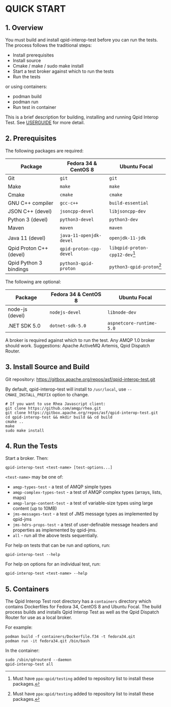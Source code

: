 <!--

Licensed to the Apache Software Foundation (ASF) under one
or more contributor license agreements.  See the NOTICE file
distributed with this work for additional information
regarding copyright ownership.  The ASF licenses this file
to you under the Apache License, Version 2.0 (the
"License"); you may not use this file except in compliance
with the License.  You may obtain a copy of the License at

  http://www.apache.org/licenses/LICENSE-2.0

Unless required by applicable law or agreed to in writing,
software distributed under the License is distributed on an
"AS IS" BASIS, WITHOUT WARRANTIES OR CONDITIONS OF ANY
KIND, either express or implied.  See the License for the
specific language governing permissions and limitations
under the License.

-->

# QUICK START

## 1. Overview

You must build and install qpid-interop-test before you can run the tests.
The process follows the traditional steps:

* Install prerequisites
* Install source
* Cmake / make / sudo make install
* Start a test broker against which to run the tests
* Run the tests

or using containers:

* podman build
* podman run
* Run test in container

This is a brief description for building, installing and running Qpid Interop
Test. See [USERGUIDE](docs/USERGUIDE.md) for more detail.

## 2. Prerequisites

The following packages are required:

Package                 | Fedora 34 & CentOS 8    | Ubuntu Focal                   |
------------------------|-------------------------|--------------------------------|
Git                     | `git`                   | `git`                          |
Make                    | `make`                  | `make`                         |
Cmake                   | `cmake`                 | `cmake`                        |
GNU C++ compiler        | `gcc-c++`               | `build-essential`              |
JSON C++ (devel)        | `jsoncpp-devel`         | `libjsoncpp-dev`               |
Python 3 (devel)        | `python3-devel`         | `python3-dev`                  |
Maven                   | `maven`                 | `maven`                        |
Java 11 (devel)         | `java-11-openjdk-devel` | `openjdk-11-jdk`               |
Qpid Proton C++ (devel) | `qpid-proton-cpp-devel` | `libqpid-proton-cpp12-dev`[^1] |
Qpid Python 3 bindings  | `python3-qpid-proton`   | `python3-qpid-proton`[^1]      |

[^1]: Must have `ppa:qpid/testing` added to repository list to install these packages.

The following are optional:

Package         | Fedora 34 & CentOS 8    | Ubuntu Focal             |
----------------|-------------------------|--------------------------|
node-js (devel) | `nodejs-devel`          | `libnode-dev`            |
.NET SDK 5.0    | `dotnet-sdk-5.0`        | `aspnetcore-runtime-5.0` |

A broker is required against which to run the test. Any AMQP 1.0 broker should
work. Suggestions: Apache ActiveMQ Artemis, Qpid Dispatch Router.

## 3. Install Source and Build

Git repository: https://gitbox.apache.org/repos/asf/qpid-interop-test.git

By default, qpid-interop-test will install to `/usr/local`, use `--CMAKE_INSTALL_PREFIX`
option to change.

    # If you want to use Rhea Javascript client:
    git clone https://github.com/amqp/rhea.git
    git clone https://gitbox.apache.org/repos/asf/qpid-interop-test.git
    cd qpid-interop-test && mkdir build && cd build
    cmake ..
    make
    sudo make install

## 4. Run the Tests

Start a broker. Then:

    qpid-interop-test <test-name> [test-options...]


`<test-name>` may be one of:
* `amqp-types-test` - a test of AMQP simple types
* `amqp-complex-types-test` - a test of AMQP complex types (arrays, lists, maps)
* `amqp-large-content-test` - a test of variable-size types using large content (up to 10MB)
* `jms-messages-test` - a test of JMS message types as implemented by qpid-jms
* `jms-hdrs-props-test` - a test of user-definable message headers and properties as implemented by qpid-jms.
* `all` - run all the above tests sequentially.

For help on tests that can be run and options, run:

    qpid-interop-test --help

For help on options for an individual test, run:

    qpid-interop-test <test-name> --help

## 5. Containers

The Qpid Interop Test root directory has a `containers` directory which
contains Dockerfiles for Fedora 34, CentOS 8 and Ubuntu Focal. The build
process builds and installs Qpid Interop Test as well as the Qpid Dispatch
Router for use as a local broker.

For example:

    podman build -f containers/Dockerfile.f34 -t fedora34.qit
    podman run -it fedora34.qit /bin/bash

In the container:

    sudo /sbin/qdrouterd --daemon
    qpid-interop-test all
